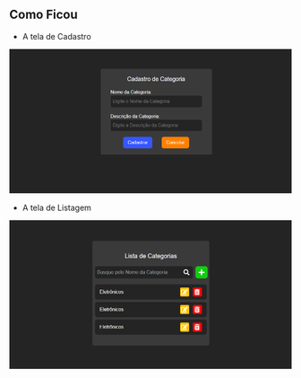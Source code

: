 ## Como Ficou

* A tela de Cadastro
<img src="./screens/Formulario.png" />

* A tela de Listagem
<img src="./screens/Listagem.png" />